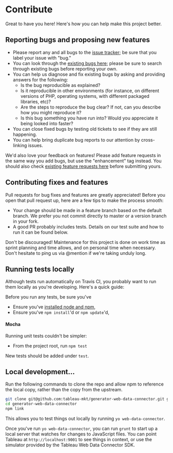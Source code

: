# Contribute

Great to have you here! Here's how you can help make this project better.


## Reporting bugs and proposing new features

* Please report any and all bugs to the [issue tracker][]; be sure
  that you label your issue with "bug."
* You can look through the [existing bugs here][]; please be sure to search
  through existing bugs before reporting your own.
* You can help us diagnose and fix existing bugs by asking and providing answers
  for the following:
  * Is the bug reproducible as explained?
  * Is it reproducible in other environments (for instance, on different
    versions of PHP, operating systems, with different packaged libraries, etc)?
  * Are the steps to reproduce the bug clear? If not, can you describe how you
    might reproduce it?
  * Is this bug something you have run into? Would you appreciate it being
    looked into faster?
* You can close fixed bugs by testing old tickets to see if they are still happening.
* You can help bring duplicate bug reports to our attention by cross-linking
  issues.

We'd also love your feedback on features! Please add feature requests in the
same way you add bugs, but use the "enhancement" tag instead. You should also
check [existing feature requests here][] before submitting yours.


## Contributing fixes and features

Pull requests for bug fixes and features are greatly appreciated! Before you
open that pull request up, here are a few tips to make the process smooth:

* Your change should be made in a feature branch based on the default branch. We
  prefer you not commit directly to master or a version branch in your fork.
* A good PR probably includes tests. Details on our test suite and how to run it
  can be found below.

Don't be discouraged! Maintenance for this project is done on work time as
sprint planning and time allows, and on personal time when necessary. Don't
hesitate to ping us via @mention if we're taking unduly long.


## Running tests locally

Although tests run automatically on Travis CI, you probably want to run them
locally as you're developing. Here's a quick guide:

Before you run any tests, be sure you've

* Ensure you've [installed node and npm][],
* Ensure you've `npm install`'d or `npm update`'d,

#### Mocha

Running unit tests couldn't be simpler:

* From the project root, run `npm test`

New tests should be added under `test`.


## Local development...

Run the following commands to clone the repo and allow npm to reference the
local copy, rather than the copy from the upstream.
```sh
git clone git@github.com:tableau-mkt/generator-web-data-connector.git generator-web-data-connector
cd generator-web-data-connector
npm link
```

This allows you to test things out locally by running `yo web-data-connector`.

Once you've run `yo web-data-connector`, you can run `grunt` to start up a local
server that watches for changes to JavaScript files. You can point Tableau at
`http://localhost:9001` to see things in context, or use the simulator provided
by the Tableau Web Data Connector SDK.

[issue tracker]: https://github.com/tableau-mkt/generator-web-data-connector/issues
[existing bugs here]: https://github.com/tableau-mkt/generator-web-data-connector/issues?q=is%3Aopen+is%3Aissue+label%3Abug
[existing feature requests here]: https://github.com/tableau-mkt/generator-web-data-connector/issues?q=is%3Aopen+is%3Aissue+label%3Aenhancement
[installed node and npm]: https://docs.npmjs.com/getting-started/installing-node
